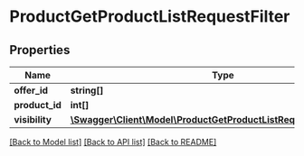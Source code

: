 # ProductGetProductListRequestFilter

## Properties
Name | Type | Description | Notes
------------ | ------------- | ------------- | -------------
**offer_id** | **string[]** |  | [optional] 
**product_id** | **int[]** |  | [optional] 
**visibility** | [**\Swagger\Client\Model\ProductGetProductListRequestFilterVisibility**](ProductGetProductListRequestFilterVisibility.md) |  | [optional] 

[[Back to Model list]](../README.md#documentation-for-models) [[Back to API list]](../README.md#documentation-for-api-endpoints) [[Back to README]](../README.md)


